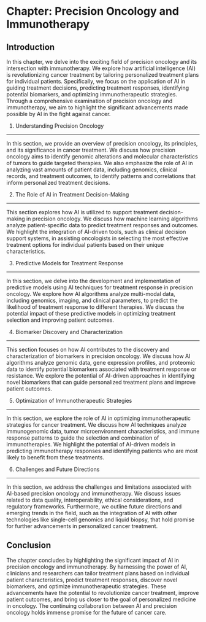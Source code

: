 Chapter: Precision Oncology and Immunotherapy
=============================================

Introduction
------------

In this chapter, we delve into the exciting field of precision oncology and its intersection with immunotherapy. We explore how artificial intelligence (AI) is revolutionizing cancer treatment by tailoring personalized treatment plans for individual patients. Specifically, we focus on the application of AI in guiding treatment decisions, predicting treatment responses, identifying potential biomarkers, and optimizing immunotherapeutic strategies. Through a comprehensive examination of precision oncology and immunotherapy, we aim to highlight the significant advancements made possible by AI in the fight against cancer.

1. Understanding Precision Oncology
-----------------------------------

In this section, we provide an overview of precision oncology, its principles, and its significance in cancer treatment. We discuss how precision oncology aims to identify genomic alterations and molecular characteristics of tumors to guide targeted therapies. We also emphasize the role of AI in analyzing vast amounts of patient data, including genomics, clinical records, and treatment outcomes, to identify patterns and correlations that inform personalized treatment decisions.

2. The Role of AI in Treatment Decision-Making
----------------------------------------------

This section explores how AI is utilized to support treatment decision-making in precision oncology. We discuss how machine learning algorithms analyze patient-specific data to predict treatment responses and outcomes. We highlight the integration of AI-driven tools, such as clinical decision support systems, in assisting oncologists in selecting the most effective treatment options for individual patients based on their unique characteristics.

3. Predictive Models for Treatment Response
-------------------------------------------

In this section, we delve into the development and implementation of predictive models using AI techniques for treatment response in precision oncology. We explore how AI algorithms analyze multi-modal data, including genomics, imaging, and clinical parameters, to predict the likelihood of treatment response to different therapies. We discuss the potential impact of these predictive models in optimizing treatment selection and improving patient outcomes.

4. Biomarker Discovery and Characterization
-------------------------------------------

This section focuses on how AI contributes to the discovery and characterization of biomarkers in precision oncology. We discuss how AI algorithms analyze genomic data, gene expression profiles, and proteomic data to identify potential biomarkers associated with treatment response or resistance. We explore the potential of AI-driven approaches in identifying novel biomarkers that can guide personalized treatment plans and improve patient outcomes.

5. Optimization of Immunotherapeutic Strategies
-----------------------------------------------

In this section, we explore the role of AI in optimizing immunotherapeutic strategies for cancer treatment. We discuss how AI techniques analyze immunogenomic data, tumor microenvironment characteristics, and immune response patterns to guide the selection and combination of immunotherapies. We highlight the potential of AI-driven models in predicting immunotherapy responses and identifying patients who are most likely to benefit from these treatments.

6. Challenges and Future Directions
-----------------------------------

In this section, we address the challenges and limitations associated with AI-based precision oncology and immunotherapy. We discuss issues related to data quality, interoperability, ethical considerations, and regulatory frameworks. Furthermore, we outline future directions and emerging trends in the field, such as the integration of AI with other technologies like single-cell genomics and liquid biopsy, that hold promise for further advancements in personalized cancer treatment.

Conclusion
----------

The chapter concludes by highlighting the significant impact of AI in precision oncology and immunotherapy. By harnessing the power of AI, clinicians and researchers can tailor treatment plans based on individual patient characteristics, predict treatment responses, discover novel biomarkers, and optimize immunotherapeutic strategies. These advancements have the potential to revolutionize cancer treatment, improve patient outcomes, and bring us closer to the goal of personalized medicine in oncology. The continuing collaboration between AI and precision oncology holds immense promise for the future of cancer care.
